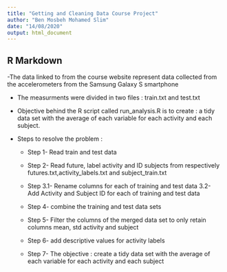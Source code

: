```yaml
---
title: "Getting and Cleaning Data Course Project"
author: "Ben Mosbeh Mohamed Slim"
date: "14/08/2020"
output: html_document
---
```




## R Markdown
-The data linked to from the course website represent data collected from the accelerometers from the Samsung Galaxy S smartphone

- The measurments were divided in two files : train.txt and test.txt

- Objective behind the  R script called run_analysis.R is to create : 
a tidy data set with the average of each variable for each activity and each subject.

- Steps to resolve the problem :

  - Step 1- Read train and test data
  - Step 2- Read future, label activity and ID subjects from respectively futures.txt,activity_labels.txt and subject_train.txt 
  
  - Step 3.1- Rename  columns for each of training and test data
         3.2- Add Activity and Subject ID for each of training and test data
  - Step 4- combine the training and test data sets 
  - Step 5- Filter the columns of the merged data set to only retain columns mean, std
           activity and subject
  - Step 6- add descriptive values for activity labels
  - Step 7- The objective : create a tidy data set with the average of each variable                              for each activity and each subject
  

